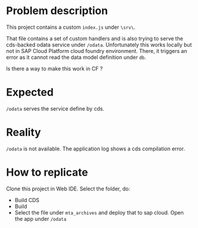 # Problem description

This project contains a custom `index.js` under `\srv\`. 

That file contains a set of custom handlers and is also trying
 to serve the cds-backed odata service under `/odata`. Unfortunately this works locally but not in SAP Cloud Platform cloud foundry environment.
 There, it triggers an error as it cannot read the data model definition under `db`. 
 
 Is there a way to make this work in CF ?
 
 # Expected
 
 `/odata` serves the service define by cds.
 
 # Reality
 
 `/odata` is not available. The application log shows a cds compilation error.
 
 # How to replicate
 
Clone this project in Web IDE. Select the folder, do:
 - Build CDS
 - Build
 - Select the file under `mta_archives` and deploy that to sap cloud. Open the app under `/odata`
